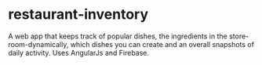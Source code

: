 # restaurant-inventory
A web app that keeps track of popular dishes, the ingredients in the store-room-dynamically, which dishes you can create and an overall snapshots of daily activity. Uses AngularJs and Firebase.
